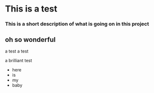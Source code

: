 # This is a test
### This is a short description of what is going on in this project
## oh so wonderful
a test a test

a brilliant test

- here
- is
- my
- baby